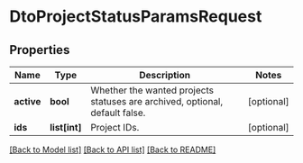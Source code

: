 # DtoProjectStatusParamsRequest

## Properties

Name | Type | Description | Notes
------------ | ------------- | ------------- | -------------
**active** | **bool** | Whether the wanted projects statuses are archived, optional, default false. | [optional] 
**ids** | **list[int]** | Project IDs. | [optional] 

[[Back to Model list]](../README.md#documentation-for-models) [[Back to API list]](../README.md#documentation-for-api-endpoints) [[Back to README]](../README.md)


